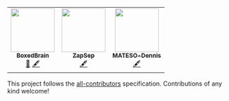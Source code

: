 <!-- ALL-CONTRIBUTORS-LIST:START - Do not remove or modify this section -->
<!-- prettier-ignore-start -->
<!-- markdownlint-disable -->
<table>
  <tr>
    <td align="center"><a href="https://github.com/BoxedBrain"><img src="https://avatars.githubusercontent.com/u/7748392?v=4?s=100" width="100px;" alt=""/><br /><sub><b>BoxedBrain</b></sub></a><br /><a href="#maintenance-BoxedBrain" title="Maintenance">🚧</a> <a href="#content-BoxedBrain" title="Content">🖋</a></td>
    <td align="center"><a href="https://github.com/ZapSep"><img src="https://avatars.githubusercontent.com/u/99329498?v=4?s=100" width="100px;" alt=""/><br /><sub><b>ZapSep</b></sub></a><br /><a href="#content-ZapSep" title="Content">🖋</a></td>
    <td align="center"><a href="https://github.com/MATESO-Dennis"><img src="https://avatars.githubusercontent.com/u/109740489?v=4?s=100" width="100px;" alt=""/><br /><sub><b>MATESO-Dennis</b></sub></a><br /><a href="#content-MATESO-Dennis" title="Content">🖋</a></td>
  </tr>
</table>

<!-- markdownlint-restore -->
<!-- prettier-ignore-end -->

<!-- ALL-CONTRIBUTORS-LIST:END -->

This project follows the [all-contributors](https://github.com/all-contributors/all-contributors) specification. Contributions of any kind welcome!
